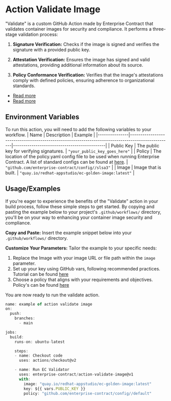 
# Action Validate Image

"Validate" is a custom GitHub Action made by Enterprise Contract that validates container images for security and compliance. It performs a three-stage validation process:

1. **Signature Verification:** Checks if the image is signed and verifies the signature with a provided public key.

2. **Attestation Verification:** Ensures the image has signed and valid attestations, providing additional information about its source.

3. **Policy Conformance Verification:** Verifies that the image's attestations comply with defined policies, ensuring adherence to organizational standards.

* [Read more](https://enterprisecontract.dev/docs/ec-cli/main/ec_validate_image.html#_synopsis) 
* [Read more](https://redhat-appstudio.github.io/book/book/enterprise-contract.html#:~:text=EC%20CLI,or%20violations%20produced)



## Environment Variables

To run this action, you will need to add the following variables to your workflow.
| Name          | Description                                                                                      | Example                                     |
|---------------|--------------------------------------------------------------------------------------------------|---------------------------------------------|
| Public Key    | The public key for verifying signatures.                                                | `"your_public_key_goes_here"`                 |
| Policy        | The location of the policy.yaml config file to be used when running Enterprise Contract. A list of standard configs can be found at [here](https://github.com/enterprise-contract/config).  | `"github.com/enterprise-contract/config//slsa3"` |
| Image         | Image that is built.                                                                            | `"quay.io/redhat-appstudio/ec-golden-image:latest"` |



## Usage/Examples

If you're eager to experience the benefits of the "Validate" action in your build process, follow these simple steps to get started. By copying and pasting the example below to your project's `.github/workflows/` directory, you'll be on your way to enhancing your container image security and compliance.

**Copy and Paste:** Insert the example snippet below into your `.github/workflows/` directory.

**Customize Your Parameters:** Tailor the example to your specific needs:
1. Replace the Image with your image URL or file path within the `image` parameter.
2. Set up your key using GitHub vars, following recommended practices. Tutorial can be found [here](https://docs.github.com/en/actions/learn-github-actions/variables#creating-configuration-variables-for-a-repository)
3. Choose a policy that aligns with your requirements and objectives. Policy's can be found [here](https://github.com/enterprise-contract/config)

You are now ready to run the validate action.

```javascript
name: example of action validate image
on:
  push:
    branches:
      - main

jobs:
  build:
    runs-on: ubuntu-latest

    steps:
    - name: Checkout code
      uses: actions/checkout@v2

    - name: Run EC Validator
      uses: enterprise-contract/action-validate-image@v1
      with:
        image: "quay.io/redhat-appstudio/ec-golden-image:latest"
        key: ${{ vars.PUBLIC_KEY }}
        policy: "github.com/enterprise-contract/config//default"

